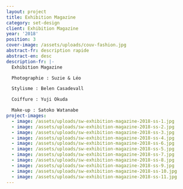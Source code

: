 ```yaml
---
layout: project
title: Exhibition Magazine
category: set-design
client: Exhibition Magazine
year: '2018'
position: 3
cover-image: /assets/uploads/couv-fashion.jpg
abstract-fr: description rapide
abstract-en: desc
description-fr: |-
  Exhibition Magazine

  Photographie : Suzie & Léo

  Stylisme : Belen Casadevall

  Coiffure : Yuji Okuda

  Make-up : Satoko Watanabe
project-images:
  - image: /assets/uploads/sw-exhibition-magazine-2018-ss-1.jpg
  - image: /assets/uploads/sw-exhibition-magazine-2018-ss-2.jpg
  - image: /assets/uploads/sw-exhibition-magazine-2018-ss-3.jpg
  - image: /assets/uploads/sw-exhibition-magazine-2018-ss-4.jpg
  - image: /assets/uploads/sw-exhibition-magazine-2018-ss-6.jpg
  - image: /assets/uploads/sw-exhibition-magazine-2018-ss-5.jpg
  - image: /assets/uploads/sw-exhibition-magazine-2018-ss-7.jpg
  - image: /assets/uploads/sw-exhibition-magazine-2018-ss-8.jpg
  - image: /assets/uploads/sw-exhibition-magazine-2018-ss-9.jpg
  - image: /assets/uploads/sw-exhibition-magazine-2018-ss-10.jpg
  - image: /assets/uploads/sw-exhibition-magazine-2018-ss-11.jpg
---
```


